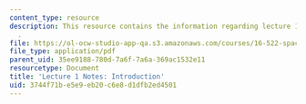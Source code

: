 ```yaml
---
content_type: resource
description: This resource contains the information regarding lecture 1 notes introduction
  .
file: https://ol-ocw-studio-app-qa.s3.amazonaws.com/courses/16-522-space-propulsion-spring-2015/3744f71be5e9eb20c6e8d1dfb2ed4501_MIT16_522S15_Lecture1.pdf
file_type: application/pdf
parent_uid: 35ee9188-780d-7a6f-7a6a-369ac1532e11
resourcetype: Document
title: 'Lecture 1 Notes: Introduction'
uid: 3744f71b-e5e9-eb20-c6e8-d1dfb2ed4501
---
```

